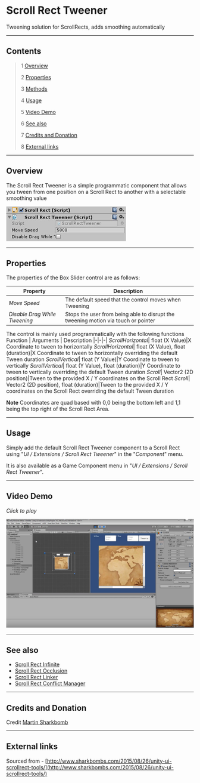 # Scroll Rect Tweener

Tweening solution for ScrollRects, adds smoothing automatically

<!--![](Images/ Game Image.jpg)-->

---------

## Contents

> 1 [Overview](#overview)
>
> 2 [Properties](#properties)
>
> 3 [Methods](#methods)
>
> 4 [Usage](#usage)
>
> 5 [Video Demo](#video-demo)
>
> 6 [See also](#see-also)
>
> 7 [Credits and Donation](#credits-and-donation)
>
> 8 [External links](#external-links)

---------

## Overview

The Scroll Rect Tweener is a simple programmatic component that allows you tween from one position on a Scroll Rect to another with a selectable smoothing value

![](Images/ScrollRectTweenerInspector.jpg)

---------

## Properties

The properties of the Box Slider control are as follows:

Property | Description
|-|-|
*Move Speed*|The default speed that the control moves when Tweening
*Disable Drag While Tweening*|Stops the user from being able to disrupt the tweening motion via touch or pointer

The control is mainly used programmatically with the following functions
Function | Arguments | Description
|-|-|-|
*ScrollHorizontal*| float (X Value)|X Coordinate to tween to horizontally
*ScrollHorizontal*| float (X Value), float (duration)|X Coordinate to tween to horizontally overriding the default Tween duration
*ScrollVertical*| float (Y Value)|Y Coordinate to tween to vertically
*ScrollVertical*| float (Y Value), float (duration)|Y Coordinate to tween to vertically overriding the default Tween duration
*Scroll*| Vector2 (2D position)|Tween to the provided X / Y coordinates on the Scroll Rect
*Scroll*| Vector2 (2D position), float (duration)|Tween to the provided X / Y coordinates on the Scroll Rect overriding the default Tween duration

**Note**
Coordinates are quad based with 0,0 being the bottom left and 1,1 being the top right of the Scroll Rect Area.

---------

## Usage

Simply add the default Scroll Rect Tweener component to a Scroll Rect using "*UI / Extensions / Scroll Rect Tweener*" in the "*Component*" menu.

It is also available as a Game Component menu in "*UI / Extensions / Scroll Rect Tweener*".

---------

## Video Demo

*Click to play*

[![Scroll Rect Tweener  Demo](Images/ScrollRectTweenerDemo.jpg)](https://youtu.be/1ZNIrdlV9QY?t=5m27s "Scroll Rect Tweener Demo video")

---------

## See also

* [Scroll Rect Infinite](/Controls.md/UI_InfiniteScroll)
* [Scroll Rect Occlusion](/Controls.md/UI_ScrollRectOcclusion)
* [Scroll Rect Linker](/Controls.md/ScrollRectLinker)
* [Scroll Rect Conflict Manager](/Controls.md/ScrollConflictManager)

---------

## Credits and Donation

Credit [Martin Sharkbomb ]()

---------

## External links

Sourced from - [http://www.sharkbombs.com/2015/08/26/unity-ui-scrollrect-tools/](http://www.sharkbombs.com/2015/08/26/unity-ui-scrollrect-tools/)
